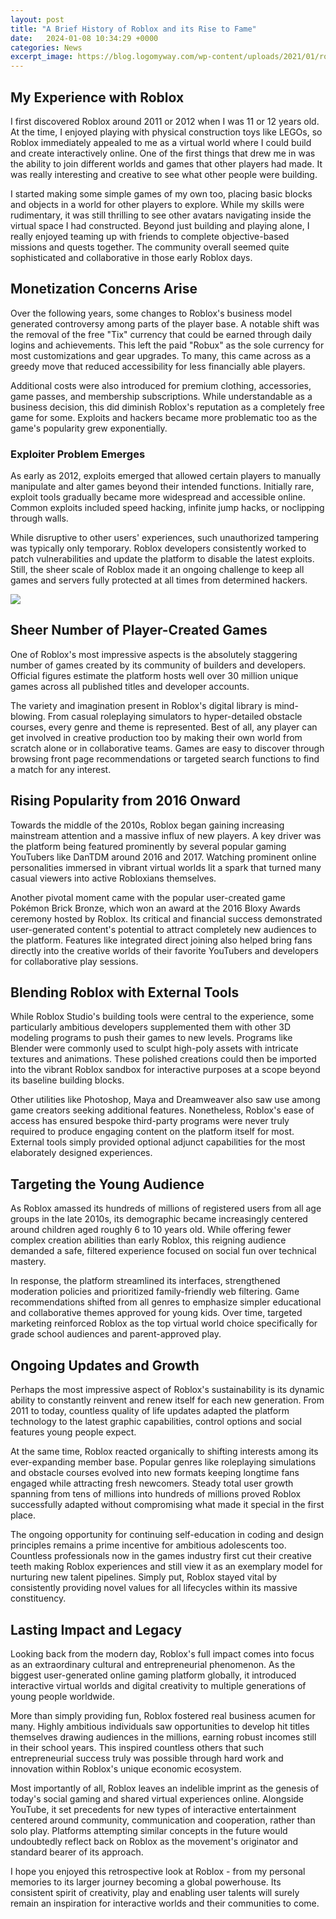 ```yaml
---
layout: post
title: "A Brief History of Roblox and its Rise to Fame"
date:   2024-01-08 10:34:29 +0000
categories: News
excerpt_image: https://blog.logomyway.com/wp-content/uploads/2021/01/roblox-logo-evolution-1068x632.jpg
---
```

## My Experience with Roblox 

I first discovered Roblox around 2011 or 2012 when I was 11 or 12 years old. At the time, I enjoyed playing with physical construction toys like LEGOs, so Roblox immediately appealed to me as a virtual world where I could build and create interactively online. One of the first things that drew me in was the ability to join different worlds and games that other players had made. It was really interesting and creative to see what other people were building. 

I started making some simple games of my own too, placing basic blocks and objects in a world for other players to explore. While my skills were rudimentary, it was still thrilling to see other avatars navigating inside the virtual space I had constructed. Beyond just building and playing alone, I really enjoyed teaming up with friends to complete objective-based missions and quests together. The community overall seemed quite sophisticated and collaborative in those early Roblox days.

## Monetization Concerns Arise 

Over the following years, some changes to Roblox's business model generated controversy among parts of the player base. A notable shift was the removal of the free "Tix" currency that could be earned through daily logins and achievements. This left the paid "Robux" as the sole currency for most customizations and gear upgrades. To many, this came across as a greedy move that reduced accessibility for less financially able players. 

Additional costs were also introduced for premium clothing, accessories, game passes, and membership subscriptions. While understandable as a business decision, this did diminish Roblox's reputation as a completely free game for some. Exploits and hackers became more problematic too as the game's popularity grew exponentially.

### Exploiter Problem Emerges 

As early as 2012, exploits emerged that allowed certain players to manually manipulate and alter games beyond their intended functions. Initially rare, exploit tools gradually became more widespread and accessible online. Common exploits included speed hacking, infinite jump hacks, or noclipping through walls. 

While disruptive to other users' experiences, such unauthorized tampering was typically only temporary. Roblox developers consistently worked to patch vulnerabilities and update the platform to disable the latest exploits. Still, the sheer scale of Roblox made it an ongoing challenge to keep all games and servers fully protected at all times from determined hackers.


![](https://blog.logomyway.com/wp-content/uploads/2021/01/roblox-logo-evolution-1068x632.jpg)
## Sheer Number of Player-Created Games

One of Roblox's most impressive aspects is the absolutely staggering number of games created by its community of builders and developers. Official figures estimate the platform hosts well over 30 million unique games across all published titles and developer accounts. 

The variety and imagination present in Roblox's digital library is mind-blowing. From casual roleplaying simulators to hyper-detailed obstacle courses, every genre and theme is represented. Best of all, any player can get involved in creative production too by making their own world from scratch alone or in collaborative teams. Games are easy to discover through browsing front page recommendations or targeted search functions to find a match for any interest.

## Rising Popularity from 2016 Onward

Towards the middle of the 2010s, Roblox began gaining increasing mainstream attention and a massive influx of new players. A key driver was the platform being featured prominently by several popular gaming YouTubers like DanTDM around 2016 and 2017. Watching prominent online personalities immersed in vibrant virtual worlds lit a spark that turned many casual viewers into active Robloxians themselves. 

Another pivotal moment came with the popular user-created game Pokémon Brick Bronze, which won an award at the 2016 Bloxy Awards ceremony hosted by Roblox. Its critical and financial success demonstrated user-generated content's potential to attract completely new audiences to the platform. Features like integrated direct joining also helped bring fans directly into the creative worlds of their favorite YouTubers and developers for collaborative play sessions. 

## Blending Roblox with External Tools

While Roblox Studio's building tools were central to the experience, some particularly ambitious developers supplemented them with other 3D modeling programs to push their games to new levels. Programs like Blender were commonly used to sculpt high-poly assets with intricate textures and animations. These polished creations could then be imported into the vibrant Roblox sandbox for interactive purposes at a scope beyond its baseline building blocks.

Other utilities like Photoshop, Maya and Dreamweaver also saw use among game creators seeking additional features. Nonetheless, Roblox's ease of access has ensured bespoke third-party programs were never truly required to produce engaging content on the platform itself for most. External tools simply provided optional adjunct capabilities for the most elaborately designed experiences.

## Targeting the Young Audience

As Roblox amassed its hundreds of millions of registered users from all age groups in the late 2010s, its demographic became increasingly centered around children aged roughly 6 to 10 years old. While offering fewer complex creation abilities than early Roblox, this reigning audience demanded a safe, filtered experience focused on social fun over technical mastery. 

In response, the platform streamlined its interfaces, strengthened moderation policies and prioritized family-friendly web filtering. Game recommendations shifted from all genres to emphasize simpler educational and collaborative themes approved for young kids. Over time, targeted marketing reinforced Roblox as the top virtual world choice specifically for grade school audiences and parent-approved play.

## Ongoing Updates and Growth 

Perhaps the most impressive aspect of Roblox's sustainability is its dynamic ability to constantly reinvent and renew itself for each new generation. From 2011 to today, countless quality of life updates adapted the platform technology to the latest graphic capabilities, control options and social features young people expect. 

At the same time, Roblox reacted organically to shifting interests among its ever-expanding member base. Popular genres like roleplaying simulations and obstacle courses evolved into new formats keeping longtime fans engaged while attracting fresh newcomers. Steady total user growth spanning from tens of millions into hundreds of millions proved Roblox successfully adapted without compromising what made it special in the first place.

The ongoing opportunity for continuing self-education in coding and design principles remains a prime incentive for ambitious adolescents too. Countless professionals now in the games industry first cut their creative teeth making Roblox experiences and still view it as an exemplary model for nurturing new talent pipelines. Simply put, Roblox stayed vital by consistently providing novel values for all lifecycles within its massive constituency.

## Lasting Impact and Legacy

Looking back from the modern day, Roblox's full impact comes into focus as an extraordinary cultural and entrepreneurial phenomenon. As the biggest user-generated online gaming platform globally, it introduced interactive virtual worlds and digital creativity to multiple generations of young people worldwide. 

More than simply providing fun, Roblox fostered real business acumen for many. Highly ambitious individuals saw opportunities to develop hit titles themselves drawing audiences in the millions, earning robust incomes still in their school years. This inspired countless others that such entrepreneurial success truly was possible through hard work and innovation within Roblox's unique economic ecosystem.

Most importantly of all, Roblox leaves an indelible imprint as the genesis of today's social gaming and shared virtual experiences online. Alongside YouTube, it set precedents for new types of interactive entertainment centered around community, communication and cooperation, rather than solo play. Platforms attempting similar concepts in the future would undoubtedly reflect back on Roblox as the movement's originator and standard bearer of its approach.

I hope you enjoyed this retrospective look at Roblox - from my personal memories to its larger journey becoming a global powerhouse. Its consistent spirit of creativity, play and enabling user talents will surely remain an inspiration for interactive worlds and their communities to come.